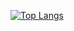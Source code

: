 
[![Top Langs](https://github-readme-stats.vercel.app/api/top-langs/?username=ahmadhidayat22&layout=compact&theme=tokyonight)](https://github.com/ahmadhidayat22)

<!--START_SECTION:waka-->


<!--END_SECTION:waka-->
